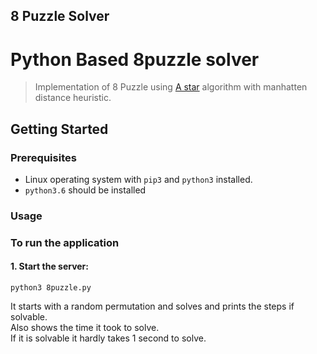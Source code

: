 ## 8 Puzzle Solver 

Python Based 8puzzle solver   
==========================================

> Implementation of 8 Puzzle using [A star](http://theory.stanford.edu/~amitp/GameProgramming/ImplementationNotes.html)        algorithm with manhatten distance heuristic.

## Getting Started

### Prerequisites

*  Linux operating system with `pip3` and `python3` installed.
* `python3.6` should be installed

### Usage

### To run the application 
    
  
 #### 1. Start the server:
 ```shell
 python3 8puzzle.py
```
It starts with a random permutation and solves and prints the steps if solvable.   
Also shows the time it took to solve.   
If it is solvable it hardly takes 1 second to solve.    

